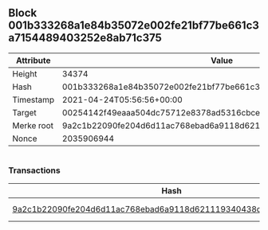 ## Block 001b333268a1e84b35072e002fe21bf77be661c3a7154489403252e8ab71c375

Attribute | Value
--- | ---
Height | 34374
Hash | 001b333268a1e84b35072e002fe21bf77be661c3a7154489403252e8ab71c375
Timestamp | 2021-04-24T05:56:56+00:00
Target | 00254142f49eaaa504dc75712e8378ad5316cbcead634704b3734b6271167cc4
Merke root | 9a2c1b22090fe204d6d11ac768ebad6a9118d621119340438d0bdaad66c8970b
Nonce | 2035906944

```

```

### Transactions

Hash | Amount
--- | ---
[9a2c1b22090fe204d6d11ac768ebad6a9118d621119340438d0bdaad66c8970b](9a2c1b22090fe204d6d11ac768ebad6a9118d621119340438d0bdaad66c8970b.md) | 10.00000000 SKEPTI 

